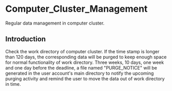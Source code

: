 # Computer_Cluster_Management
Regular data management in computer cluster.

## Introduction
Check the work directory of computer cluster. If the time stamp is longer than
120 days, the corresponding data will be purged to keep enough space for normal
functionality of work directory. Three weeks, 10 days, one week and one day
before the deadline, a file named "PURGE_NOTICE" will be generated in the user
account's main directory to notify the upcoming purging activity and remind the
user to move the data out of work directory in time.
